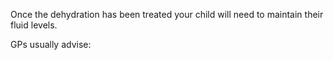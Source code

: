 Once the dehydration has been treated your child will need to maintain their fluid levels. 
 
GPs usually advise:  

